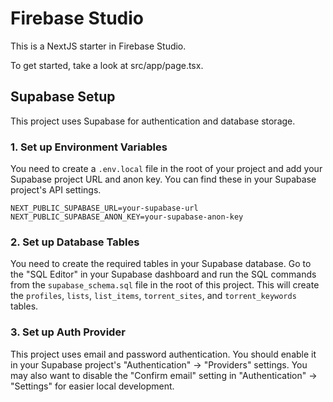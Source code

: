 
# Firebase Studio

This is a NextJS starter in Firebase Studio.

To get started, take a look at src/app/page.tsx.

## Supabase Setup

This project uses Supabase for authentication and database storage.

### 1. Set up Environment Variables

You need to create a `.env.local` file in the root of your project and add your Supabase project URL and anon key. You can find these in your Supabase project's API settings.

```
NEXT_PUBLIC_SUPABASE_URL=your-supabase-url
NEXT_PUBLIC_SUPABASE_ANON_KEY=your-supabase-anon-key
```

### 2. Set up Database Tables

You need to create the required tables in your Supabase database. Go to the "SQL Editor" in your Supabase dashboard and run the SQL commands from the `supabase_schema.sql` file in the root of this project. This will create the `profiles`, `lists`, `list_items`, `torrent_sites`, and `torrent_keywords` tables.

### 3. Set up Auth Provider

This project uses email and password authentication. You should enable it in your Supabase project's "Authentication" -> "Providers" settings. You may also want to disable the "Confirm email" setting in "Authentication" -> "Settings" for easier local development.

